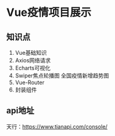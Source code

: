 # Vue疫情项目展示

## 知识点
1. Vue基础知识
2. Axios网络请求
3. Echarts可视化
4. Swiper焦点轮播图
    全国疫情新增趋势图
5. Vue-Router
6. 封装组件

## api地址
天行：https://www.tianapi.com/console/